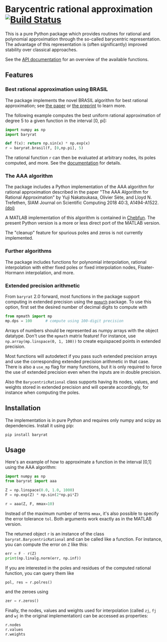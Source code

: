 # Barycentric rational approximation [![Build Status](https://github.com/c-f-h/baryrat/actions/workflows/python-package.yml/badge.svg)](https://github.com/c-f-h/baryrat/actions/workflows/python-package.yml)

This is a pure Python package which provides routines for rational and
polynomial approximation through the so-called barycentric representation.
The advantage of this representation is (often significantly) improved
stability over classical approaches.

See the [API documentation](https://baryrat.readthedocs.io/) for an overview of
the available functions.

## Features

### Best rational approximation using BRASIL

The package implements the novel BRASIL algorithm for best rational approximation;
see [the paper](https://doi.org/10.1007/s11075-020-01042-0) or
[the preprint](https://www.ricam.oeaw.ac.at/files/reports/20/rep20-37.pdf)
to learn more.

The following example computes the best uniform rational approximation of degree 5
to a given function in the interval [0, pi]:

```python
import numpy as np
import baryrat

def f(x): return np.sin(x) * np.exp(x)
r = baryrat.brasil(f, [0,np.pi], 5)
```

The rational function `r` can then be evaluated at arbitrary nodes, its poles computed,
and more. See the [documentation](https://baryrat.readthedocs.io/) for details.

### The AAA algorithm

The package includes a Python implementation of the AAA algorithm for rational
approximation described in the paper "The AAA Algorithm for Rational
Approximation" by Yuji Nakatsukasa, Olivier Sète, and Lloyd N. Trefethen, SIAM
Journal on Scientific Computing 2018 40:3, A1494-A1522.
[(doi)](https://doi.org/10.1137/16M1106122)

A MATLAB implementation of this algorithm is contained in
[Chebfun](http://www.chebfun.org/).  The present Python version is a more or
less direct port of the MATLAB version.

The "cleanup" feature for spurious poles and zeros is not currently implemented.

### Further algorithms

The package includes functions for polynomial interpolation, rational
interpolation with either fixed poles or fixed interpolation nodes,
Floater-Hormann interpolation, and more.

### Extended precision arithmetic

From ``baryrat`` 2.0 forward, most functions in the package support computing in extended precision
using the [`mpmath`](https://mpmath.org/) package. To use this option, first
set the desired number of decimal digits to compute with

```python
from mpmath import mp
mp.dps = 100      # compute using 100-digit precision
```

Arrays of numbers should be represented as numpy arrays with the object datatype.
Don't use the ``mpmath`` matrix feature! For instance, use
`np.array(mp.linspace(0, 1, 100))` to create equispaced points in extended precision.

Most functions will autodetect if you pass such extended precision arrays and
use the corresponding extended precision arithmetic in that case. There is
also a `use_mp` flag for many functions, but it is only required to force
the use of extended precision even when the inputs are in double precision.

Also the `BarycentricRational` class supports having its nodes, values, and
weights stored in extended precision and will operate accordingly, for instance
when computing the poles.

## Installation

The implementation is in pure Python and requires only numpy and scipy as
dependencies. Install it using pip:

    pip install baryrat

## Usage

Here's an example of how to approximate a function in the interval [0,1]
using the AAA algorithm:

```python
import numpy as np
from baryrat import aaa

Z = np.linspace(0.0, 1.0, 1000)
F = np.exp(Z) * np.sin(2*np.pi*Z)

r = aaa(Z, F, mmax=10)
```

Instead of the maximum number of terms `mmax`, it's also possible to specify
the error tolerance `tol`.  Both arguments work exactly as in the MATLAB
version.

The returned object `r` is an instance of the class
`baryrat.BarycentricRational` and can be called like a function. For instance,
you can compute the error on `Z` like this:

```python
err = F - r(Z)
print(np.linalg.norm(err, np.inf))
```

If you are interested in the poles and residues of the computed rational function,
you can query them like

```python
pol, res = r.polres()
```

and the zeroes using

```python
zer = r.zeros()
```

Finally, the nodes, values and weights used for interpolation (called `zj`,
`fj` and `wj` in the original implementation) can be accessed as properties:

```python
r.nodes
r.values
r.weights
```

